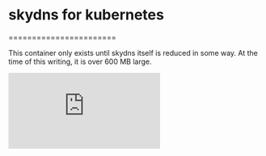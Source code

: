 # skydns for kubernetes
=======================

This container only exists until skydns itself is reduced in some way.  At the
time of this writing, it is over 600 MB large.


[![Analytics](https://kubernetes-site.appspot.com/UA-36037335-10/GitHub/cluster/addons/dns/skydns/README.md?pixel)]()
